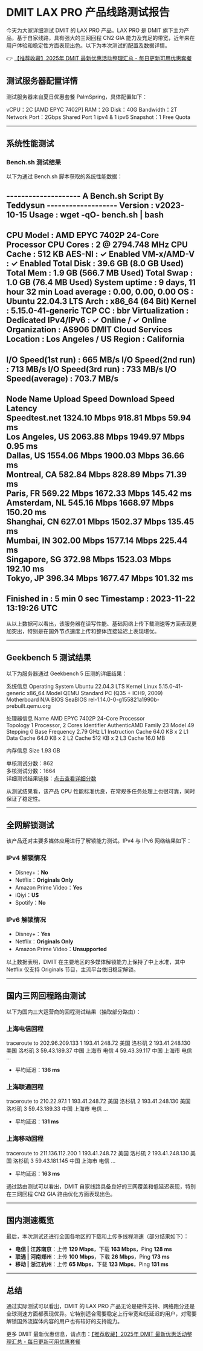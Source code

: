 # DMIT LAX PRO 产品线路测试报告

今天为大家详细测试 DMIT 的 LAX PRO 产品。LAX PRO 是 DMIT 旗下主力产品，基于自家线路，具有强大的三网回程 CN2 GIA 能力及充足的带宽，近年来在用户体验和稳定性方面表现出色。以下为本次测试的配置及数据详情。

👉 [【推荐收藏】2025年 DMIT 最新优惠活动整理汇总 - 每日更新可用优惠套餐](https://bit.ly/dmit_coupon)

## 测试服务器配置详情

测试服务器来自夏日优惠套餐 PalmSpring，具体配置如下：


vCPU：2C [AMD EPYC 7402P]
RAM：2G
Disk：40G
Bandwidth：2T
Network Port：2Gbps Shared Port
1 ipv4 & 1 ipv6
Snapshot：1 Free Quota


---

## 系统性能测试

### Bench.sh 测试结果

以下为通过 Bench.sh 脚本获取的系统性能数据：


-------------------- A Bench.sh Script By Teddysun -------------------
 Version            : v2023-10-15
 Usage              : wget -qO- bench.sh | bash
----------------------------------------------------------------------
 CPU Model          : AMD EPYC 7402P 24-Core Processor
 CPU Cores          : 2 @ 2794.748 MHz
 CPU Cache          : 512 KB
 AES-NI             : ✓ Enabled
 VM-x/AMD-V         : ✓ Enabled
 Total Disk         : 39.6 GB (8.0 GB Used)
 Total Mem          : 1.9 GB (566.7 MB Used)
 Total Swap         : 1.0 GB (76.4 MB Used)
 System uptime      : 9 days, 11 hour 32 min
 Load average       : 0.00, 0.00, 0.00
 OS                 : Ubuntu 22.04.3 LTS
 Arch               : x86_64 (64 Bit)
 Kernel             : 5.15.0-41-generic
 TCP CC             : bbr
 Virtualization     : Dedicated
 IPv4/IPv6          : ✓ Online / ✓ Online
 Organization       : AS906 DMIT Cloud Services
 Location           : Los Angeles / US
 Region             : California
----------------------------------------------------------------------
 I/O Speed(1st run) : 665 MB/s
 I/O Speed(2nd run) : 713 MB/s
 I/O Speed(3rd run) : 733 MB/s
 I/O Speed(average) : 703.7 MB/s
----------------------------------------------------------------------
 Node Name        Upload Speed      Download Speed      Latency     
 Speedtest.net    1324.10 Mbps      918.81 Mbps         59.94 ms    
 Los Angeles, US  2063.88 Mbps      1949.97 Mbps        0.95 ms     
 Dallas, US       1554.06 Mbps      1900.03 Mbps        36.66 ms    
 Montreal, CA     582.84 Mbps       828.89 Mbps         71.39 ms    
 Paris, FR        569.22 Mbps       1672.33 Mbps        145.42 ms   
 Amsterdam, NL    545.16 Mbps       1668.97 Mbps        150.20 ms   
 Shanghai, CN     627.01 Mbps       1502.37 Mbps        135.45 ms   
 Mumbai, IN       302.00 Mbps       1577.14 Mbps        225.44 ms   
 Singapore, SG    372.98 Mbps       1523.03 Mbps        192.10 ms   
 Tokyo, JP        396.34 Mbps       1677.47 Mbps        101.32 ms   
----------------------------------------------------------------------
 Finished in        : 5 min 0 sec
 Timestamp          : 2023-11-22 13:19:26 UTC
---------------------------------------------------------------------- 


从以上数据可以看出，该服务器在读写性能、基础网络上传下载测速等方面表现更加突出，特别是在国外节点速度上传和整体连接延迟上表现堪优。

---

## Geekbench 5 测试结果

以下为服务器通过 Geekbench 5 压测的详细结果：


系统信息
  Operating System              Ubuntu 22.04.3 LTS
  Kernel                        Linux 5.15.0-41-generic x86_64
  Model                         QEMU Standard PC (Q35 + ICH9, 2009)
  Motherboard                   N/A
  BIOS                          SeaBIOS rel-1.14.0-0-g155821a1990b-prebuilt.qemu.org

处理器信息
  Name                          AMD EPYC 7402P 24-Core Processor               
  Topology                      1 Processor, 2 Cores
  Identifier                    AuthenticAMD Family 23 Model 49 Stepping 0
  Base Frequency                2.79 GHz
  L1 Instruction Cache          64.0 KB x 2
  L1 Data Cache                 64.0 KB x 2
  L2 Cache                      512 KB x 2
  L3 Cache                      16.0 MB

内存信息
  Size                          1.93 GB

单核测试分数：862  
多核测试分数：1664  
详细测试结果链接：[点击查看详细分数](https://browser.geekbench.com/v5/cpu/21972713) 


从测试结果看，该产品 CPU 性能标准优良，在常规多任务处理上也很可靠，同时保证了稳定性。

---

## 全网解锁测试

该产品还对主要多媒体应用进行了解锁能力测试。IPv4 与 IPv6 网络结果如下：

### IPv4 解锁情况

- Disney+：**No**
- Netflix：**Originals Only**
- Amazon Prime Video：**Yes**
- iQiyi：**US**
- Spotify：**No**

### IPv6 解锁情况

- Disney+：**Yes**
- Netflix：**Originals Only**
- Amazon Prime Video：**Unsupported**

以上数据表明，DMIT 在主要地区的多媒体解锁能力上保持了中上水准，其中 Netflix 仅支持 Originals 节目，主流平台依旧稳定解锁。

---

## 国内三网回程路由测试

以下为国内三大运营商的回程测试结果（抽取部分路由）：

### 上海电信回程


traceroute to 202.96.209.133
1   193.41.248.72   美国 洛杉矶
2   193.41.248.130  美国 洛杉矶
3   59.43.189.37    中国 上海市 电信
4   59.43.39.117    中国 上海市 电信
...


- 平均延迟：**136 ms**

### 上海联通回程


traceroute to 210.22.97.1
1   193.41.248.72   美国 洛杉矶
2   193.41.248.130  美国 洛杉矶
3   59.43.189.33    中国 上海市 电信
...


- 平均延迟：**131 ms**

### 上海移动回程


traceroute to 211.136.112.200
1   193.41.248.72   美国 洛杉矶
2   193.41.248.130  美国 洛杉矶
3   59.43.181.145   中国 上海市 电信
...


- 平均延迟：**163 ms**

通过路由测试可以看出，DMIT 自家线路具备良好的三网覆盖和低延迟表现，特别在三网回程 CN2 GIA 路由优化方面表现出色。

---

## 国内测速概览

最后，本次测试还进行全国各地区的下载和上传多线程测速（部分结果如下）：

- **电信 | 江苏南京**：上传 **129 Mbps**，下载 **163 Mbps**，Ping **128 ms**
- **联通 | 河南郑州**：上传 **100 Mbps**，下载 **26 Mbps**，Ping **173 ms**
- **移动 | 浙江杭州**：上传 **65 Mbps**，下载 **123 Mbps**，Ping **131 ms**

---

## 总结

通过实际测试可以看出，DMIT 的 LAX PRO 产品无论是硬件支持、网络跑分还是全球测速方面都表现优异。它特别适合需要稳定上行带宽和低延迟的用户，对需要解锁国外流媒体内容的用户也有较好的支持能力。

更多 DMIT 最新优惠信息，请点击：[【推荐收藏】2025年 DMIT 最新优惠活动整理汇总 - 每日更新可用优惠套餐](https://bit.ly/dmit_coupon)
